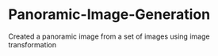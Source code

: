 # Panoramic-Image-Generation
Created a panoramic image from a set of images using image transformation
